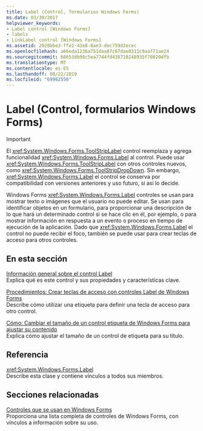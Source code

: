 ```yaml
---
title: Label (Control, formularios Windows Forms)
ms.date: 03/30/2017
helpviewer_keywords:
- Label control [Windows Forms]
- labels
- LinkLabel control [Windows Forms]
ms.assetid: 2028bbe3-ffe2-43e8-8ae3-dec759d2ecec
ms.openlocfilehash: a66eda1236a751daa87c67dae8311c9aaf71ae24
ms.sourcegitcommit: 68653db98c5ea7744fd438710248935f70020dfb
ms.translationtype: MT
ms.contentlocale: es-ES
ms.lasthandoff: 08/22/2019
ms.locfileid: "69962556"
---
```

# <a name="label-control-windows-forms"></a>Label (Control, formularios Windows Forms)
> [!IMPORTANT]
> El <xref:System.Windows.Forms.ToolStripLabel> control reemplaza y agrega funcionalidad <xref:System.Windows.Forms.Label> al control. Puede usar <xref:System.Windows.Forms.ToolStripLabel> con otros controles nuevos, como <xref:System.Windows.Forms.ToolStripDropDown>. Sin embargo, <xref:System.Windows.Forms.Label> el control se conserva por compatibilidad con versiones anteriores y uso futuro, si así lo decide.  
  
 Windows Forms <xref:System.Windows.Forms.Label> controles se usan para mostrar texto o imágenes que el usuario no puede editar. Se usan para identificar objetos en un formulario, para proporcionar una descripción de lo que hará un determinado control si se hace clic en él, por ejemplo, o para mostrar información en respuesta a un evento o proceso en tiempo de ejecución de la aplicación. Dado que <xref:System.Windows.Forms.Label> el control no puede recibir el foco, también se puede usar para crear teclas de acceso para otros controles.  
  
## <a name="in-this-section"></a>En esta sección  
 [Información general sobre el control Label](label-control-overview-windows-forms.md)  
 Explica qué es este control y sus propiedades y características clave.  
  
 [Procedimientos: Crear teclas de acceso con controles Label de Windows Forms](how-to-create-access-keys-with-windows-forms-label-controls.md)  
 Describe cómo utilizar una etiqueta para definir una tecla de acceso para otro control.  
  
 [Cómo: Cambiar el tamaño de un control etiqueta de Windows Forms para ajustar su contenido](how-to-size-a-windows-forms-label-control-to-fit-its-contents.md)  
 Explica cómo ajustar el tamaño de un control de etiqueta para su título.  
  
## <a name="reference"></a>Referencia  
 <xref:System.Windows.Forms.Label>  
 Describe esta clase y contiene vínculos a todos sus miembros.  
  
## <a name="related-sections"></a>Secciones relacionadas  
 [Controles que se usan en Windows Forms](controls-to-use-on-windows-forms.md)  
 Proporciona una lista completa de controles de Windows Forms, con vínculos a información sobre su uso.
